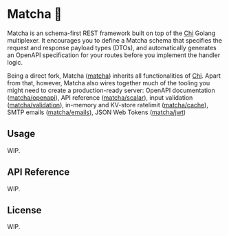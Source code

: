 # Matcha 🌿

Matcha is an schema-first REST framework built on top of the [Chi](https://github.dev/go-chi/chi) Golang multiplexer. It encourages you to define a Matcha schema that specifies the request and response payload types (DTOs), and automatically generates an OpenAPI specification for your routes before you implement the handler logic.

Being a direct fork, Matcha ([matcha](#)) inherits all functionalities of [Chi](https://github.dev/go-chi/chi). Apart from that, however, Matcha also wires together much of the tooling you might need to create a production-ready server: OpenAPI documentation ([matcha/openapi](#)), API reference ([matcha/scalar](#)), input validation ([matcha/validation](#)), in-memory and KV-store ratelimit ([matcha/cache](#)), SMTP emails ([matcha/emails](#)), JSON Web Tokens ([matcha/jwt](#))

## Usage

WIP.

## API Reference

WIP.

## License

WIP.
